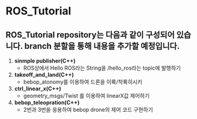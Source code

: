 # ROS_Tutorial
ROS_Tutorial repository는 다음과 같이 구성되어 있습니다. branch 분할을 통해 내용을 추가할 예정입니다.
-------------
1. __sinmple publisher(C++)__
    * ROS상에서 Hello ROS라는 String을 /hello_ros라는 topic에 발행하기
2. __takeoff_and_land(C++)__
    * bebop_atonomy를 이용하여 드론을 이륙/착륙히시키
3. __ctrl_linear_x(C++)__
    * geometry_msgs/Twist 를 이용하여 linearX값 제어하기
4. __bebop_teleopration(C++)__
    * 2번과 3번을 응용하여 bebop drone의 제어 코드 구현하기